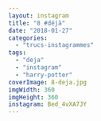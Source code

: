 ```yaml
---
layout: instagram
title: "8 #déjà"
date: "2018-01-27"
categories: 
  - "trucs-instagrammes"
tags: 
  - "deja"
  - "instagram"
  - "harry-potter"
coverImage: 8-deja.jpg
imgWidth: 360
imgHeight: 360
instagram: Bed_4vXA7JY
---
```

